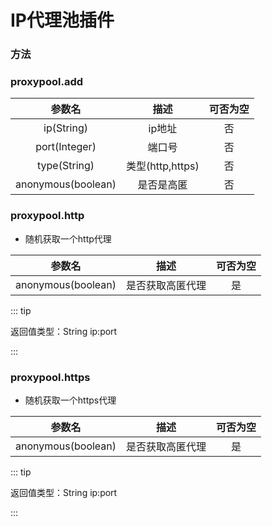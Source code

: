 # IP代理池插件

### 方法

### proxypool.add

|       参数名       |       描述       | 可否为空 |
| :----------------: | :--------------: | :------: |
|     ip(String)     |      ip地址      |    否    |
|   port(Integer)    |      端口号      |    否    |
|    type(String)    | 类型(http,https) |    否    |
| anonymous(boolean) |    是否是高匿    |    否    |

### proxypool.http

- 随机获取一个http代理

|       参数名       |       描述       | 可否为空 |
| :----------------: | :--------------: | :------: |
| anonymous(boolean) | 是否获取高匿代理 |    是    |

::: tip 

返回值类型：String ip:port

:::

### proxypool.https

- 随机获取一个https代理

|       参数名       |       描述       | 可否为空 |
| :----------------: | :--------------: | :------: |
| anonymous(boolean) | 是否获取高匿代理 |    是    |

::: tip 

返回值类型：String ip:port

:::